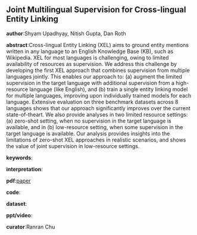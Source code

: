 ## Joint Multilingual Supervision for Cross-lingual Entity Linking

**author**:Shyam Upadhyay, Nitish Gupta, Dan Roth

**abstract**:Cross-lingual Entity Linking (XEL) aims to
ground entity mentions written in any language to an English Knowledge Base (KB), such as Wikipedia. XEL for most languages is challenging, owing to limited availability of resources as supervision. We address this challenge by developing the first XEL approach
that combines supervision from multiple languages jointly. This enables our approach to: (a) augment the limited supervision in the target language with additional supervision from a high-resource language (like English), and (b) train a single entity linking model for multiple languages, improving upon individually trained models for each language. Extensive evaluation on three benchmark datasets across
8 languages shows that our approach significantly improves over the current state-of-theart. We also provide analyses in two limited resource settings: (a) zero-shot setting, when no supervision in the target language is available, and in (b) low-resource setting, when some supervision in the target language is available. Our analysis provides insights into the limitations of zero-shot XEL approaches in realistic
scenarios, and shows the value of joint supervision in low-resource settings.

**keywords**:

**interpretation**:

**pdf**:[paper](https://www.aclweb.org/anthology/D18-1270.pdf)

**code**:

**dataset**:

**ppt/video**:

**curator**:Ranran Chu